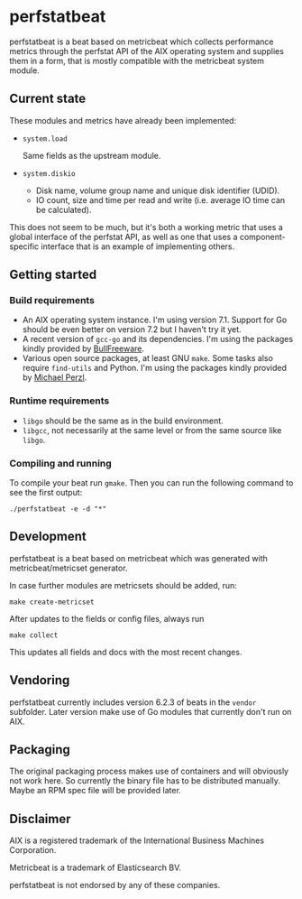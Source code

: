# perfstatbeat

perfstatbeat is a beat based on metricbeat which collects performance metrics through the perfstat API of the AIX operating system and supplies them in a form, that is mostly compatible with the metricbeat system module.

## Current state

These modules and metrics have already been implemented:

- `system.load`

    Same fields as the upstream module.

- `system.diskio`

    - Disk name, volume group name and unique disk identifier (UDID).
    - IO count, size and time per read and write (i.e. average IO time can be calculated).

This does not seem to be much, but it's both a working metric that uses a global interface of the perfstat API, as well as one that uses a component-specific interface that is an example of implementing others.

## Getting started

### Build requirements

- An AIX operating system instance. I'm using version 7.1. Support for Go should be even better on version 7.2 but I haven't try it yet.
- A recent version of `gcc-go` and its dependencies. I'm using the packages kindly provided by [BullFreeware](http://www.bullfreeware.com/search.php?package=gcc-go).
- Various open source packages, at least GNU `make`. Some tasks also require `find-utils` and Python. I'm using the packages kindly provided by [Michael Perzl](http://www.perzl.org/aix/).

### Runtime requirements

- `libgo` should be the same as in the build environment.
- `libgcc`, not necessarily at the same level or from the same source like `libgo`.

### Compiling and running

To compile your beat run `gmake`. Then you can run the following command to see the first output:

```
./perfstatbeat -e -d "*"
```

## Development

perfstatbeat is a beat based on metricbeat which was generated with metricbeat/metricset generator.

In case further modules are metricsets should be added, run:

```
make create-metricset
```

After updates to the fields or config files, always run

```
make collect
```

This updates all fields and docs with the most recent changes.

## Vendoring

perfstatbeat currently includes version 6.2.3 of beats in the `vendor` subfolder. Later version make use of Go modules that currently don't run on AIX.

## Packaging

The original packaging process makes use of containers and will obviously not work here. So currently the binary file has to be distributed manually. Maybe an RPM spec file will be provided later.

## Disclaimer

AIX is a registered trademark of the International Business Machines Corporation.

Metricbeat is a trademark of Elasticsearch BV.

perfstatbeat is not endorsed by any of these companies.
